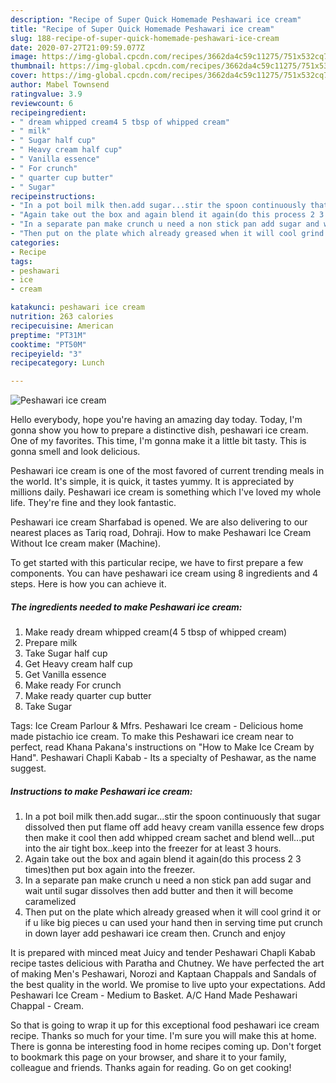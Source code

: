 ```yaml
---
description: "Recipe of Super Quick Homemade Peshawari ice cream"
title: "Recipe of Super Quick Homemade Peshawari ice cream"
slug: 188-recipe-of-super-quick-homemade-peshawari-ice-cream
date: 2020-07-27T21:09:59.077Z
image: https://img-global.cpcdn.com/recipes/3662da4c59c11275/751x532cq70/peshawari-ice-cream-recipe-main-photo.jpg
thumbnail: https://img-global.cpcdn.com/recipes/3662da4c59c11275/751x532cq70/peshawari-ice-cream-recipe-main-photo.jpg
cover: https://img-global.cpcdn.com/recipes/3662da4c59c11275/751x532cq70/peshawari-ice-cream-recipe-main-photo.jpg
author: Mabel Townsend
ratingvalue: 3.9
reviewcount: 6
recipeingredient:
- " dream whipped cream4 5 tbsp of whipped cream"
- " milk"
- " Sugar half cup"
- " Heavy cream half cup"
- " Vanilla essence"
- " For crunch"
- " quarter cup butter"
- " Sugar"
recipeinstructions:
- "In a pot boil milk then.add sugar...stir the spoon continuously that sugar dissolved then put flame off add heavy cream vanilla essence few drops then make it cool then add whipped cream sachet and blend well...put into the air tight box..keep into the freezer for at least 3 hours."
- "Again take out the box and again blend it again(do this process 2 3 times)then put box again into the freezer."
- "In a separate pan make crunch u need a non stick pan add sugar and wait until sugar dissolves then add butter and then it will become caramelized"
- "Then put on the plate which already greased when it will cool grind it or if u like big pieces u can used your hand then in serving time put crunch in down layer add peshawari ice cream then. Crunch and enjoy"
categories:
- Recipe
tags:
- peshawari
- ice
- cream

katakunci: peshawari ice cream 
nutrition: 263 calories
recipecuisine: American
preptime: "PT31M"
cooktime: "PT50M"
recipeyield: "3"
recipecategory: Lunch

---
```



![Peshawari ice cream](https://img-global.cpcdn.com/recipes/3662da4c59c11275/751x532cq70/peshawari-ice-cream-recipe-main-photo.jpg)

Hello everybody, hope you're having an amazing day today. Today, I'm gonna show you how to prepare a distinctive dish, peshawari ice cream. One of my favorites. This time, I'm gonna make it a little bit tasty. This is gonna smell and look delicious.

Peshawari ice cream is one of the most favored of current trending meals in the world. It's simple, it is quick, it tastes yummy. It is appreciated by millions daily. Peshawari ice cream is something which I've loved my whole life. They're fine and they look fantastic.

Peshawari ice cream Sharfabad is opened. We are also delivering to our nearest places as Tariq road, Dohraji. How to make Peshawari Ice Cream Without Ice cream maker (Machine).


To get started with this particular recipe, we have to first prepare a few components. You can have peshawari ice cream using 8 ingredients and 4 steps. Here is how you can achieve it.

<!--inarticleads1-->

##### The ingredients needed to make Peshawari ice cream:

1. Make ready  dream whipped cream(4 5 tbsp of whipped cream)
1. Prepare  milk
1. Take  Sugar half cup
1. Get  Heavy cream half cup
1. Get  Vanilla essence
1. Make ready  For crunch
1. Make ready  quarter cup butter
1. Take  Sugar


Tags: Ice Cream Parlour &amp; Mfrs. Peshawari Ice cream - Delicious home made pistachio ice cream. To make this Peshawari ice cream near to perfect, read Khana Pakana&#39;s instructions on &#34;How to Make Ice Cream by Hand&#34;. Peshawari Chapli Kabab - Its a specialty of Peshawar, as the name suggest. 

<!--inarticleads2-->

##### Instructions to make Peshawari ice cream:

1. In a pot boil milk then.add sugar...stir the spoon continuously that sugar dissolved then put flame off add heavy cream vanilla essence few drops then make it cool then add whipped cream sachet and blend well...put into the air tight box..keep into the freezer for at least 3 hours.
1. Again take out the box and again blend it again(do this process 2 3 times)then put box again into the freezer.
1. In a separate pan make crunch u need a non stick pan add sugar and wait until sugar dissolves then add butter and then it will become caramelized
1. Then put on the plate which already greased when it will cool grind it or if u like big pieces u can used your hand then in serving time put crunch in down layer add peshawari ice cream then. Crunch and enjoy


It is prepared with minced meat Juicy and tender Peshawari Chapli Kabab recipe tastes delicious with Paratha and Chutney. We have perfected the art of making Men&#39;s Peshawari, Norozi and Kaptaan Chappals and Sandals of the best quality in the world. We promise to live upto your expectations. Add Peshawari Ice Cream - Medium to Basket. A/C Hand Made Peshawari Chappal - Cream. 

So that is going to wrap it up for this exceptional food peshawari ice cream recipe. Thanks so much for your time. I'm sure you will make this at home. There is gonna be interesting food in home recipes coming up. Don't forget to bookmark this page on your browser, and share it to your family, colleague and friends. Thanks again for reading. Go on get cooking!
